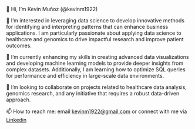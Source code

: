

👋 Hi, I’m Kevin Muñoz (@kevinm1922)

👀 I’m interested in leveraging data science to develop innovative methods for identifying and interpreting patterns that can enhance business applications. I am particularly passionate about applying data science to healthcare and genomics to drive impactful research and improve patient outcomes.

🌱 I’m currently enhancing my skills in creating advanced data visualizations and developing machine learning models to provide deeper insights from complex datasets. Additionally, I am learning how to optimize SQL queries for performance and efficiency in large-scale data environments.

💞️ I’m looking to collaborate on projects related to healthcare data analysis, genomics research, and any initiative that requires a robust data-driven approach.

📫 How to reach me: email kevinm1922@gmail.com or connect with me via [Linkedin](https://www.linkedin.com/in/kevinm1922/)

